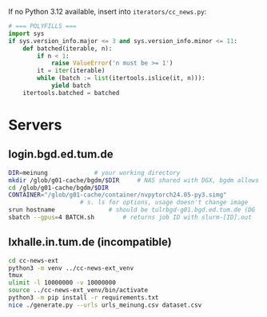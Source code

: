 If no Python 3.12 available, insert into `iterators/cc_news.py`:
```py
# === POLYFILLS ===
import sys
if sys.version_info.major <= 3 and sys.version_info.minor <= 11:
	def batched(iterable, n):
		if n < 1:
			raise ValueError('n must be >= 1')
		it = iter(iterable)
		while (batch := list(itertools.islice(it, n))):
			yield batch
	itertools.batched = batched
```

# Servers
## login.bgd.ed.tum.de
```sh
DIR=meinung				# your working directory
mkdir /glob/g01-cache/bgdm/$DIR		# NAS shared with DGX, bgdm allows access
cd /glob/g01-cache/bgdm/$DIR
CONTAINER="/glob/g01-cache/container/nvpytorch24.05-py3.simg"
					# s. ls for options, usage doesn't change image
srun hostname				# should be tulrbgd-g01.bgd.ed.tum.de (DG
sbatch --gpus=4 BATCH.sh		# returns job ID with slurm-[ID].out
```

## lxhalle.in.tum.de (incompatible)
```sh
cd cc-news-ext
python3 -m venv ../cc-news-ext_venv
tmux
ulimit -l 10000000 -v 10000000
source ../cc-news-ext_venv/bin/activate
python3 -m pip install -r requirements.txt
nice ./generate.py --urls urls_meinung.csv dataset.csv
```